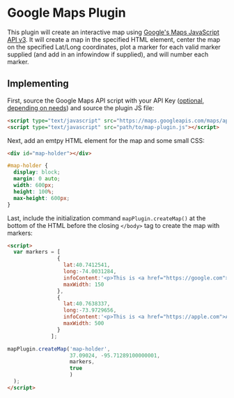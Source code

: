 # Google Maps Plugin

This plugin will create an interactive map using [Google's Maps JavaScript API v3](https://developers.google.com/maps/documentation/javascript/). It will create a map in the specified HTML element, center the map on the specified Lat/Long coordinates, plot a marker for each valid marker supplied (and add in an infowindow if supplied), and will number each marker.

## Implementing

First, source the Google Maps API script with your API Key ([optional, depending on needs](http://stackoverflow.com/questions/2769148/whats-the-api-key-for-in-google-maps-api-v3)) and source the plugin JS file:

```html
<script type="text/javascript" src="https://maps.googleapis.com/maps/api/js?key=[YOUR_KEY_HERE]"></script>
<script type="text/javascript" src="path/to/map-plugin.js"></script>
```

Next, add an emtpy HTML element for the map and some small CSS:

```html
<div id="map-holder"></div>
```

```css
#map-holder {
  display: block;
  margin: 0 auto;
  width: 600px;
  height: 100%;
  max-height: 600px;
}
```

Last, include the initialization command `mapPlugin.createMap()` at the bottom of the HTML before the closing `</body>` tag to create the map with markers:

```html
<script>
  var markers = [
                {
                  lat:40.7412541,
                  long:-74.0031284,
                  infoContent:'<p>This is <a href="https://google.com">Google</a></p>',
                  maxWidth: 150
                },
                {
                  lat:40.7638337,
                  long:-73.9729656,
                  infoContent:'<p>This is <a href="https://apple.com">Apple</a></p>',
                  maxWidth: 500
                }
              ];

mapPlugin.createMap('map-holder',
                    37.09024, -95.71289100000001,
                    markers,
                    true
                    )
  );
</script>
```